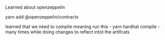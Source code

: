Learned about openzeppelin

yarn add @openzeppelin/contracts

learned that we need to complie meaning run this - yarn hardhat compile - many times while doing changes to reflect intot the artifcats

